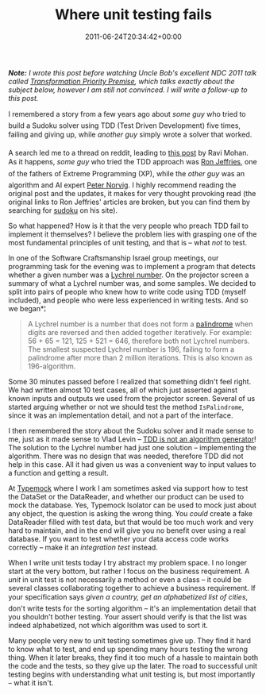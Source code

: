 ﻿---
title: Where unit testing fails
date: 2011-06-24T20:34:42+00:00
---
_**Note:** I wrote this post before watching Uncle Bob's excellent NDC 2011 talk called [Transformation Priority Premise](http://cleancoder.posterous.com/the-transformation-priority-premise), which talks exactly about the subject below, however I am still not convinced. I will write a follow-up to this post._

I remembered a story from a few years ago about *some guy* who tried to build a Sudoku solver using TDD (Test Driven Development) five times, failing and giving up, while *another guy* simply wrote a solver that worked.

A search led me to a thread on reddit, leading to <a href="http://ravimohan.blogspot.com/2007/04/learning-from-sudoku-solvers.html" target="_blank">this post</a> by Ravi Mohan. As it happens, *some guy* who tried the TDD approach was <a href="http://en.wikipedia.org/wiki/Ron_Jeffries" target="_blank">Ron Jeffries</a>, one of the fathers of Extreme Programming (XP), while the *other guy* was an algorithm and AI expert <a href="http://en.wikipedia.org/wiki/Peter_Norvig" target="_blank">Peter Norvig</a>. I highly recommend reading the original post and the updates, it makes for very thought provoking read (the original links to Ron Jeffries' articles are broken, but you can find them by searching for <a href="http://xprogramming.com/index.php?s=sudoku" target="_blank">sudoku</a> on his site).

So what happened? How is it that the very people who preach TDD fail to implement it themselves? I believe the problem lies with grasping one of the most fundamental principles of unit testing, and that is &ndash; what _not_ to test.

In one of the Software Craftsmanship Israel group meetings, our programming task for the evening was to implement a program that detects whether a given number was a <a href="http://en.wikipedia.org/wiki/Lychrel_number" target="_blank">Lychrel number</a>. On the projector screen a summary of what a Lychrel number was, and some samples. We decided to split into pairs of people who knew how to write code using TDD (myself included), and people who were less experienced in writing tests. And so we began*¦

> A Lychrel number is a number that does not form a <a href="http://en.wikipedia.org/wiki/Palindrome" target="_blank">palindrome</a> when digits are reversed and then added together iteratively. For example: 56 + 65 = 121, 125 + 521 = 646, therefore both not Lychrel numbers. The smallest suspected Lychrel number is 196, failing to form a palindrome after more than 2 million iterations. This is also known as 196-algorithm.

Some 30 minutes passed before I realized that something didn't feel right. We had written almost 10 test cases, all of which just asserted against known inputs and outputs we used from the projector screen. Several of us started arguing whether or not we should test the method `IsPalindrome`, since it was an implementation detail, and not a part of the interface.

I then remembered the story about the Sudoku solver and it made sense to me, just as it made sense to Vlad Levin &ndash; <a href="http://vladimirlevin.blogspot.com/2007/04/tdd-is-not-algorithm-generator.html" target="_blank">TDD is not an algorithm generator</a>! The solution to the Lychrel number had just one solution &ndash; implementing the algorithm. There was no design that was needed, therefore TDD did not help in this case. All it had given us was a convenient way to input values to a function and getting a result.

At <a href="http://www.typemock.com/" target="_blank">Typemock</a> where I work I am sometimes asked via support how to test the DataSet or the DataReader, and whether our product can be used to mock the database. Yes, Typemock Isolator can be used to mock just about any object, the question is asking the wrong thing. You _could_ create a fake DataReader filled with test data, but that would be too much work and very hard to maintain, and in the end will give you no benefit over using a real database. If you want to test whether your data access code works correctly &ndash; make it an _integration test_ instead.

When I write unit tests today I try abstract my problem space. I no longer start at the very bottom, but rather I focus on the business requirement. A _unit_ in unit test is not necessarily a method or even a class &ndash; it could be several classes collaborating together to achieve a business requirement. If your specification says *given a country, get an _alphabetized_ list of cities*, don't write tests for the sorting algorithm &ndash; it's an implementation detail that you shouldn't bother testing. Your assert should verify is that the list was indeed alphabetized, not which algorithm was used to sort it.

Many people very new to unit testing sometimes give up. They find it hard to know what to test, and end up spending many hours testing the wrong thing. When it later breaks, they find it too much of a hassle to maintain both the code and the tests, so they give up the later. The road to successful unit testing begins with understanding what unit testing is, but most importantly &ndash; what it isn't.
